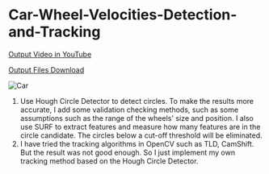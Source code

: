 # Car-Wheel-Velocities-Detection-and-Tracking

[Output Video in YouTube](https://www.youtube.com/watch?v=QiaXqL_SBwo)

[Output Files Download](https://drive.google.com/open?id=17CO01xQxgH23Pz5wD7wWunnRnkRIH4CF)

![Car](https://github.com/objectc/Car-Wheel-Velocities-Detection-and-Tracking/raw/master/car.jpg "Result")

1. Use Hough Circle Detector to detect circles. To make the results more accurate, I add some validation checking methods, such as some assumptions such as the range of the wheels' size and position. I also use SURF to extract features and measure how many features are in the circle candidate. The circles below a cut-off threshold will be eliminated.
2. I have tried the tracking algorithms in OpenCV such as TLD, CamShift. But the result was not good enough. So I just implement my own tracking method based on the Hough Circle Detector.

